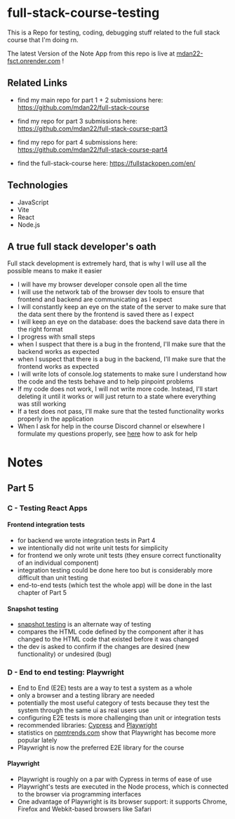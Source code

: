 # full-stack-course-testing

This is a Repo for testing, coding, debugging stuff related to the full stack course that I'm doing rn.

The latest Version of the Note App from this repo is live at [mdan22-fsct.onrender.com](https://mdan22-fsct.onrender.com/) !

## Related Links

- find my main repo for part 1 + 2 submissions here:       https://github.com/mdan22/full-stack-course
  
- find my repo for part 3 submissions here:    https://github.com/mdan22/full-stack-course-part3

- find my repo for part 4 submissions here:    https://github.com/mdan22/full-stack-course-part4

- find the full-stack-course here:              https://fullstackopen.com/en/

## Technologies
<ul>
    <li>JavaScript</li>
    <li>Vite</li>
    <li>React</li>
    <li>Node.js</li>
</ul>

## A true full stack developer's oath
Full stack development is extremely hard, that is why I will use all the possible means to make it easier

- I will have my browser developer console open all the time
- I will use the network tab of the browser dev tools to ensure that frontend and backend are communicating as I expect
- I will constantly keep an eye on the state of the server to make sure that the data sent there by the frontend is saved there as I expect
- I will keep an eye on the database: does the backend save data there in the right format
- I progress with small steps
- when I suspect that there is a bug in the frontend, I'll make sure that the backend works as expected
- when I suspect that there is a bug in the backend, I'll make sure that the frontend works as expected
- I will write lots of console.log statements to make sure I understand how the code and the tests behave and to help pinpoint problems
- If my code does not work, I will not write more code. Instead, I'll start deleting it until it works or will just return to a state where everything was still working
- If a test does not pass, I'll make sure that the tested functionality works properly in the application
- When I ask for help in the course Discord channel or elsewhere I formulate my questions properly, see [here](https://fullstackopen.com/en/part0/general_info#how-to-ask-help-in-discord) how to ask for help

# Notes

## Part 5

### C - Testing React Apps

#### Frontend integration tests

- for backend we wrote integration tests in Part 4
- we intentionally did not write unit tests for simplicity
- for frontend we only wrote unit tests (they ensure correct functionality of an individual component)
- integration testing could be done here too but is considerably more difficult than unit testing
- end-to-end tests (which test the whole app) will be done in the last chapter of Part 5

#### Snapshot testing

- [snapshot testing](https://vitest.dev/guide/snapshot) is an alternate way of testing
- compares the HTML code defined by the component after it has changed to the HTML code that existed before it was changed
- the dev is asked to confirm if the changes are desired (new functionality) or undesired (bug)

### D - End to end testing: Playwright

- End to End (E2E) tests are a way to test a system as a whole
- only a browser and a testing library are needed
- potentially the most useful category of tests because they test the system through the same ui as real users use
- configuring E2E tests is more challenging than unit or integration tests
- recommended libraries: [Cypress](https://www.cypress.io/) and [Playwright](https://playwright.dev/)
- statistics on [npmtrends.com](https://npmtrends.com/cypress-vs-playwright) show that Playwright has become more popular lately
- Playwright is now the preferred E2E library for the course

#### Playwright

- Playwright is roughly on a par with Cypress in terms of ease of use
- Playwright's tests are executed in the Node process, which is connected to the browser via programming interfaces
- One advantage of Playwright is its browser support: it supports Chrome, Firefox and Webkit-based browsers like Safari
